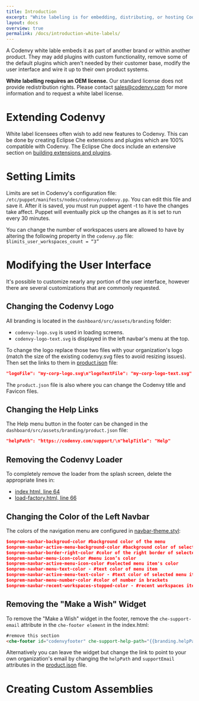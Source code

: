 ```yaml
---
title: Introduction
excerpt: "White labeling is for embedding, distributing, or hosting Codenvy as part of another brand."
layout: docs
overview: true
permalink: /docs/introduction-white-labels/
---
```

A Codenvy white lable embeds it as part of another brand or within another product. They may add plugins with custom functionality, remove some of the default plugins which aren't needed by their customer base, modify the user interface and wire it up to their own product systems.

**White labelling requires an OEM license.** Our standard license does not provide redistribution rights. Please contact sales@codenvy.com for more information and to request a white label license.
# Extending Codenvy  
White label licensees often wish to add new features to Codenvy. This can be done by creating Eclipse Che extensions and plugins which are 100% compatible with Codenvy. The Eclipse Che docs include an extensive section on [building extensions and plugins](https://eclipse-che.readme.io/docs/introduction-1).
# Setting Limits  
Limits are set in Codenvy's configuration file: `/etc/puppet/manifests/nodes/codenvy/codenvy.pp`. You can edit this file and save it. After it is saved, you must run puppet agent -t to have the changes take affect. Puppet will eventually pick up the changes as it is set to run every 30 minutes.

You can change the number of workspaces users are allowed to have by altering the following property in the `codenvy.pp` file:
`$limits_user_workspaces_count = “3”`
# Modifying the User Interface  
It's possible to customize nearly any portion of the user interface, however there are several customizations that are commonly requested.

## Changing the Codenvy Logo
All branding is located in the `dashboard/src/assets/branding` folder:
- `codenvy-logo.svg` is used in loading screens.
- `codenvy-logo-text.svg` is displayed in the left navbar's menu at the top.

To change the logo replace those two files with your organization's logo (match the size of the existing codenvy.svg files to avoid resizing issues). Then set the links to them in [product.json](dashboard/src/assets/branding/product.json) file:
```json  
"logoFile": "my-corp-logo.svg\n"logoTextFile": "my-corp-logo-text.svg"
```
The `product.json` file is also where you can change the Codenvy title and Favicon files.

## Changing the Help Links
The Help menu button in the footer can be changed in the `dashboard/src/assets/branding/product.json` file:
```json  
"helpPath": "https://codenvy.com/support/\n"helpTitle": "Help"
```
## Removing the Codenvy Loader
To completely remove the loader from the splash screen, delete the appropriate lines in:
- [index html, line 64](https://github.com/codenvy/codenvy/blob/master/dashboard/src/index.html#L64)
- [load-factory.html, line 66](https://github.com/codenvy/codenvy/blob/master/dashboard/src/app/factories/load-factory/load-factory.html#L66)

## Changing the Color of the Left Navbar
The colors of the navigation menu are configured in [navbar-theme.styl](https://github.com/codenvy/codenvy/blob/master/dashboard/src/app/navbar/navbar-theme.styl):
```json  
$onprem-navbar-backgroud-color #background color of the menu
$onprem-navbar-active-menu-background-color #background color of selected menu item
$onprem-navbar-border-right-color #color of the right border of selected item
$onprem-navbar-menu-icon-color #menu icon’s color
$onprem-navbar-active-menu-icon-color #selected menu item's color
$onprem-navbar-menu-text-color - #text color of menu item
$onprem-navbar-active-menu-text-color - #text color of selected menu item
$onprem-navbar-menu-number-color #color of number in brackets
$onprem-navbar-recent-workspaces-stopped-color - #recent workspaces items color in stopped state\
```
## Removing the "Make a Wish" Widget
To remove the "Make a Wish" widget in the footer, remove the `che-support-email` attribute in the `che-footer element` in the index.html:
```html  
#remove this section
<che-footer id="codenvyfooter" che-support-help-path="{{branding.helpPath}}" che-support-help-title="{{branding.helpTitle}}" che-support-email="{{branding.supportEmail}}" che-product-name="Codenvy" ng-show="waitingLoaded && !showIDE"></che-footer>
```
Alternatively you can leave the widget but change the link to point to your own organization's email by changing the `helpPath` and `supportEmail` attributes in the [product.json](dashboard/src/assets/branding/product.json) file. 
# Creating Custom Assemblies  
